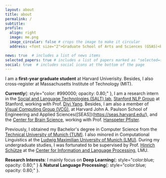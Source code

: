 ```yaml
---
layout: about
title: about
permalink: /
subtitle:
profile:
  align: right
  image: me.png
  image_circular: false # crops the image to make it circular
  address: <font size="2">Graduate School of Arts and Sciences (GSAS)<br>Harvard Univerisity<br>Cambridge, MA, USA 02138</font>

news: true  # includes a list of news items
selected_papers: true # includes a list of papers marked as "selected={true}"
social: true  # includes social icons at the bottom of the page
--- 
```

I am a **first-year graduate student** at Harvard Univerisity.
Besides, I also cross-register at Massachusetts Institute of Technology (MIT).

**Currently**{: style="color: #990000; opacity: 0.80;" }, I am a research intern in the [Social and Language Technologies (SALT) lab](https://cs.stanford.edu/~diyiy/group.html), 
	[Stanford NLP Group](https://nlp.stanford.edu/) at 
	Stanford, working with Prof.
	[Diyi Yang](https://cs.stanford.edu/~diyiy/index.html).
Besides, I am also a member of 
	[Visual Computing Group (VCG)](https://vcg.seas.harvard.edu/), at 
	Harvard John A. Paulson School of Engineering and Applied Sciences([SEAS])(https://seas.harvard.edu/), and the 
	[Center for Brain Science](https://cbs.fas.harvard.edu/), working with Prof. 
	[Hanspeter Pfister](https://scholar.google.com/citations?user=VWX-GMAAAAAJ&hl=en).
	
Previously, I obtained my Bachelor's degree in Computer Science from the 
	[Technical University of Munich (TUM)](https://www.tum.de/en/). I also minored in Computational Linguistics at the 
	[Ludwig Maximilian University of Munich (LMU)](https://www.lmu.de/en/). During my undergraduate studies, I was fortunated to be supervised by Prof. 
	[Hinrich Schütze](https://scholar.google.com/citations?user=qIL9dWUAAAAJ&hl=en) at the 
	[Center for Information and Language Processing](https://schuetze.cis.lmu.de/), LMU.

**Research Interests**: I mainly focus on 
	**Deep Learning**{: style="color:blue; opacity: 0.80;" } & 
	**Natural Language Processing**{: style="color:blue; opacity: 0.80;" }.
